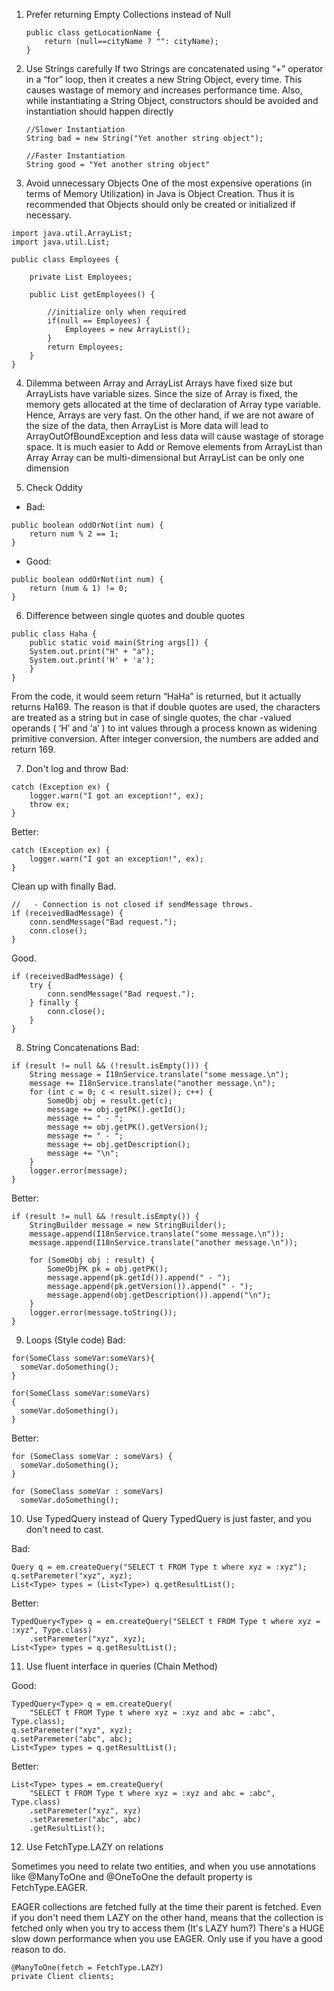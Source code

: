 1. Prefer returning Empty Collections instead of Null
	```
	public class getLocationName {
		return (null==cityName ? "": cityName);
	}
	```

2. Use Strings carefully
If two Strings are concatenated using “+” operator in a “for” loop, then it creates a new String Object, every time. This causes wastage of memory and increases performance time. Also, while instantiating a String Object, constructors should be avoided and instantiation should happen directly
	```
	//Slower Instantiation
	String bad = new String("Yet another string object");

	//Faster Instantiation
	String good = "Yet another string object"
	```

3. Avoid unnecessary Objects
One of the most expensive operations (in terms of Memory Utilization) in Java is Object Creation. Thus it is recommended that Objects should only be created or initialized if necessary.

```
import java.util.ArrayList;
import java.util.List;

public class Employees {

	private List Employees;

	public List getEmployees() {

		//initialize only when required
		if(null == Employees) {
			Employees = new ArrayList();
		}
		return Employees;
	}
}
```

4. Dilemma between Array and ArrayList
Arrays have fixed size but ArrayLists have variable sizes. Since the size of Array is fixed, the memory gets allocated at the time of declaration of Array type variable. Hence, Arrays are very fast. On the other hand, if we are not aware of the size of the data, then ArrayList is More data will lead to ArrayOutOfBoundException and less data will cause wastage of storage space.
It is much easier to Add or Remove elements from ArrayList than Array
Array can be multi-dimensional but ArrayList can be only one dimension

5. Check Oddity
+ Bad:
```
public boolean oddOrNot(int num) {
	return num % 2 == 1;
}
```

+ Good:
```
public boolean oddOrNot(int num) {
	return (num & 1) != 0;
}
```

6. Difference between single quotes and double quotes

```
public class Haha {
	public static void main(String args[]) {
	System.out.print("H" + "a");
	System.out.print('H' + 'a');
	}
}
```
From the code, it would seem return “HaHa” is returned, but it actually returns Ha169. The reason is that if double quotes are used, the characters are treated as a string but in case of single quotes, the char -valued operands ( ‘H’ and ‘a’ ) to int values through a process known as widening primitive conversion. After integer conversion, the numbers are added and return 169.

7. Don't log and throw
Bad:
```
catch (Exception ex) {
    logger.warn("I got an exception!", ex);
    throw ex;
}
```

Better:
```
catch (Exception ex) {
    logger.warn("I got an exception!", ex);
}
```

Clean up with finally
Bad.
```
//   - Connection is not closed if sendMessage throws.
if (receivedBadMessage) {
    conn.sendMessage("Bad request.");
    conn.close();
}
```

Good.
```
if (receivedBadMessage) {
    try {
        conn.sendMessage("Bad request.");
    } finally {
        conn.close();
    }
}
```

8. String Concatenations
Bad:
```
if (result != null && (!result.isEmpty())) {
    String message = I18nService.translate("some message.\n");
    message += I18nService.translate("another message.\n");
    for (int c = 0; c < result.size(); c++) {
        SomeObj obj = result.get(c);
        message += obj.getPK().getId();
        message += " - ";
        message += obj.getPK().getVersion();
        message += " - ";
        message += obj.getDescription();
        message += "\n";
    }
    logger.error(message);
}
```

Better:
```
if (result != null && !result.isEmpty()) {
    StringBuilder message = new StringBuilder();
    message.append(I18nService.translate("some message.\n"));
    message.append(I18nService.translate("another message.\n"));

    for (SomeObj obj : result) {
        SomeObjPK pk = obj.getPK();
        message.append(pk.getId()).append(" - ");
        message.append(pk.getVersion()).append(" - ");
        message.append(obj.getDescription()).append("\n");
    }
    logger.error(message.toString());
}
```

9. Loops (Style code)
Bad:
```
for(SomeClass someVar:someVars){
  someVar.doSomething();
}

for(SomeClass someVar:someVars)
{
  someVar.doSomething();
}
```

Better:
```
for (SomeClass someVar : someVars) {
  someVar.doSomething();
}

for (SomeClass someVar : someVars)
  someVar.doSomething();
```

10. Use TypedQuery instead of Query
TypedQuery is just faster, and you don't need to cast.

Bad:
```
Query q = em.createQuery("SELECT t FROM Type t where xyz = :xyz");
q.setParemeter("xyz", xyz);
List<Type> types = (List<Type>) q.getResultList();
```

Better:
```
TypedQuery<Type> q = em.createQuery("SELECT t FROM Type t where xyz = :xyz", Type.class)
    .setParemeter("xyz", xyz);
List<Type> types = q.getResultList();
```

11. Use fluent interface in queries (Chain Method)

Good:
```
TypedQuery<Type> q = em.createQuery(
    "SELECT t FROM Type t where xyz = :xyz and abc = :abc", Type.class);
q.setParemeter("xyz", xyz);
q.setParemeter("abc", abc);
List<Type> types = q.getResultList();
```

Better:
```
List<Type> types = em.createQuery(
    "SELECT t FROM Type t where xyz = :xyz and abc = :abc", Type.class)
    .setParemeter("xyz", xyz)
    .setParemeter("abc", abc)
    .getResultList();
```

12. Use FetchType.LAZY on relations

Sometimes you need to relate two entities, and when you use annotations like @ManyToOne and @OneToOne the default property is FetchType.EAGER.

EAGER collections are fetched fully at the time their parent is fetched. Even if you don't need them
LAZY on the other hand, means that the collection is fetched only when you try to access them (It's LAZY hum?)
There's a HUGE slow down performance when you use EAGER. Only use if you have a good reason to do.

```
@ManyToOne(fetch = FetchType.LAZY)
private Client clients;
```